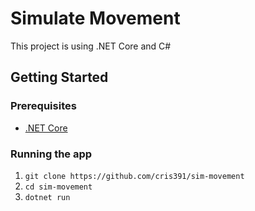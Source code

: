 # Simulate Movement
This project is using .NET Core and C#

## Getting Started

### Prerequisites

* [.NET Core](https://dotnet.microsoft.com/download)

### Running the app

1. ```git clone https://github.com/cris391/sim-movement```
1. ```cd sim-movement```
1. ```dotnet run```